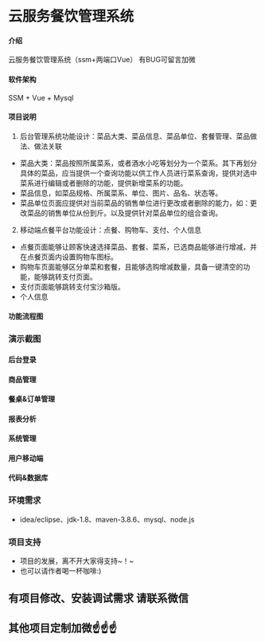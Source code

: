 # 云服务餐饮管理系统

#### 介绍
云服务餐饮管理系统（ssm+两端口Vue）
有BUG可留言加微

#### 软件架构
SSM + Vue + Mysql


#### 项目说明

1.  后台管理系统功能设计：菜品大类、菜品信息、菜品单位、套餐管理、菜品做法、做法关联
- 菜品大类：菜品按照所属菜系，或者酒水小吃等划分为一个菜系。其下再划分具体的菜品，应当提供一个查询功能以供工作人员进行菜系查询，提供对选中菜系进行编辑或者删除的功能，提供新增菜系的功能。
- 菜品信息，如菜品规格、所属菜系、单位、图片、品名、状态等。
- 菜品单位页面应提供对当前菜品的销售单位进行更改或者删除的能力，如：更改菜品的销售单位从份到斤。以及提供针对菜品单位的组合查询。
2.  移动端点餐平台功能设计：点餐、购物车、支付、个人信息
- 点餐页面能够让顾客快速选择菜品、套餐、菜系，已选商品能够进行增减，并在点餐页面内设置购物车图标。
- 购物车页面能够区分单菜和套餐，且能够选购增减数量，具备一键清空的功能，能够跳转支付页面。
- 支付页面能够跳转支付宝沙箱版。
- 个人信息

#### 功能流程图


### 演示截图
#### 后台登录


#### 商品管理


#### 餐桌&订单管理


#### 报表分析


#### 系统管理


#### 用户移动端


#### 代码&数据库



### 环境需求
- idea/eclipse、jdk-1.8、maven-3.8.6、mysql、node.js

### 项目支持
- 项目的发展，离不开大家得支持~！~
- 也可以请作者喝一杯咖啡:)


## 有项目修改、安装调试需求 请联系微信


## 其他项目定制加微☝☝☝
